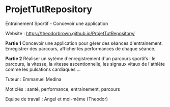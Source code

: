 # ProjetTutRepository
Entrainement Sportif - Concevoir une application

Website : https://theodorbrown.github.io/ProjetTutRepository/

**Partie 1**
Concevoir une application pour gérer des séances d'entrainement. Enregistrer des parcours, afficher les performances de chaque séance.

**Partie 2**
Réaliser un sytème d'enregistrement d'un parcours sportifs : le parcours, la vitesse, la vitesse ascentionnelle, les signaux vitaux de l'athlète comme les pulsations cardiaques ...

Tuteur : Emmanuel Medina

Mot clés : santé, performance, entrainement, parcours

Equipe de travail : Angel et moi-même (Theodor)
